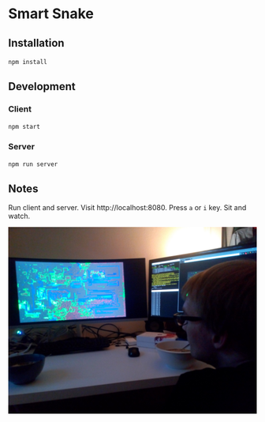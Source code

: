 # Smart Snake

## Installation

```bash
npm install
```

## Development

### Client

```bash
npm start
```

### Server

```bash
npm run server
```

## Notes

Run client and server. Visit http://localhost:8080. Press `a` or `i` key. Sit and watch.

![Jarjar watching the game played by AI](./photo.jpg 'Jarjar watching the game played by AI')
